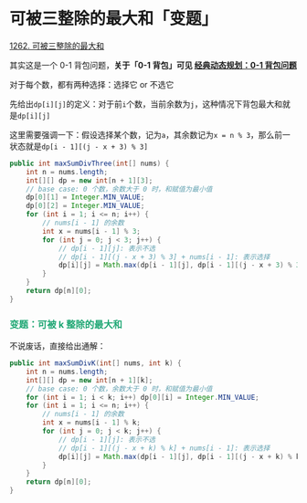 # 可被三整除的最大和「变题」

[1262. 可被三整除的最大和](https://leetcode.cn/problems/greatest-sum-divisible-by-three/)



其实这是一个 0-1 背包问题，**关于「0-1 背包」可见 [经典动态规划：0-1 背包问题](./经典动态规划：0-1背包问题.html)**

对于每个数，都有两种选择：选择它 or 不选它

先给出`dp[i][j]`的定义：对于前`i`个数，当前余数为`j`，这种情况下背包最大和就是`dp[i][j]`

这里需要强调一下：假设选择某个数，记为`a`，其余数记为`x = n % 3`，那么前一状态就是`dp[i - 1][(j - x + 3) % 3]`

```java
public int maxSumDivThree(int[] nums) {
    int n = nums.length;
    int[][] dp = new int[n + 1][3];
    // base case: 0 个数，余数大于 0 时，和赋值为最小值
    dp[0][1] = Integer.MIN_VALUE;
    dp[0][2] = Integer.MIN_VALUE;
    for (int i = 1; i <= n; i++) {
        // nums[i - 1] 的余数
        int x = nums[i - 1] % 3;
        for (int j = 0; j < 3; j++) {
            // dp[i - 1][j]: 表示不选
            // dp[i - 1][(j - x + 3) % 3] + nums[i - 1]: 表示选择
            dp[i][j] = Math.max(dp[i - 1][j], dp[i - 1][(j - x + 3) % 3] + nums[i - 1]);
        }
    }
    return dp[n][0];
}
```

### <font color=#1FA774>变题：可被 k 整除的最大和</font>

不说废话，直接给出通解：

```java
public int maxSumDivK(int[] nums, int k) {
    int n = nums.length;
    int[][] dp = new int[n + 1][k];
    // base case: 0 个数，余数大于 0 时，和赋值为最小值
    for (int i = 1; i < k; i++) dp[0][i] = Integer.MIN_VALUE;
    for (int i = 1; i <= n; i++) {
        // nums[i - 1] 的余数
        int x = nums[i - 1] % k;
        for (int j = 0; j < k; j++) {
            // dp[i - 1][j]: 表示不选
            // dp[i - 1][(j - x + k) % k] + nums[i - 1]: 表示选择
            dp[i][j] = Math.max(dp[i - 1][j], dp[i - 1][(j - x + k) % k] + nums[i - 1]);
        }
    }
    return dp[n][0];
}
```